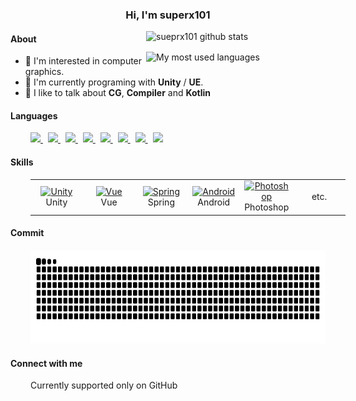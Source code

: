 <h3 align="center">Hi, I'm superx101</h3>

<div style="float: right">
  <img
    src="https://github-readme-stats.vercel.app/api?username=superx101&show_icons=true"
    alt="sueprx101 github stats"
    width="287px"
    style="display: block; margin-bottom: 1rem"
  />
  <img
    src="https://github-readme-stats.vercel.app/api/top-langs/?username=superx101&layout=compact&hide_border=false&langs_count=10"
    alt="My most used languages"
    width="287px"
    style="display: block"
  />
</div>

<h4>About</h4>

<div>
  <ul>
    <li>🌱 I'm interested in computer graphics.</li>
    <li>
      🏢 I'm currently programing with <strong>Unity</strong> /
      <strong>UE</strong>.
    </li>
    <li>
      💬 I like to talk about <strong>CG</strong>, <strong>Compiler</strong> and
      <strong>Kotlin</strong>
    </li>
  </ul>
</div>

<h4>Languages</h4>

<p align="left" style="margin-left: 2rem">
  <span style="margin-right: 0.5rem">
    <a href="https://www.cplusplus.com/" target="_blank">
      <img
        src="https://img.shields.io/badge/C%2B%2B-00599C?style=flat-square&logo=c%2B%2B&logoColor=white"
      />
    </a> </span
  ><span style="margin-right: 0.5rem">
    <a href="https://docs.microsoft.com/en-us/dotnet/csharp/" target="_blank">
      <img
        src="https://img.shields.io/badge/C%23-641c74?style=flat-square&logo=c-sharp&logoColor=white"
      />
    </a> </span
  ><span style="margin-right: 0.5rem">
    <a href="https://www.java.com/" target="_blank">
      <img
        src="https://img.shields.io/badge/Java-ED8B00?style=flat-square&logo=openjdk&logoColor=white"
      />
    </a> </span
  ><span style="margin-right: 0.5rem">
    <a href="https://kotlinlang.org/" target="_blank">
      <img
        src="https://img.shields.io/badge/Kotlin-ac24e4?style=flat-square&logo=kotlin&logoColor=white"
      />
    </a> </span
  ><span style="margin-right: 0.5rem">
    <a href="https://www.typescriptlang.org/" target="_blank">
      <img
        src="https://img.shields.io/badge/TypeScript-007ACC?style=flat-square&logo=typescript&logoColor=white"
      />
    </a> </span
  ><span style="margin-right: 0.5rem">
    <a href="https://www.javascript.com/" target="_blank">
      <img
        src="https://img.shields.io/badge/JavaScript-F7DF1E?style=flat-square&logo=javascript&logoColor=white"
      />
    </a> </span
  ><span style="margin-right: 0.5rem">
    <a href="https://www.python.org/" target="_blank">
      <img
        src="https://img.shields.io/badge/Python-14354C?style=flat-square&logo=python&logoColor=white"
      />
    </a> </span
  ><span style="margin-right: 0.5rem">
    <a href="https://www.lua.org/" target="_blank">
      <img
        src="https://img.shields.io/badge/Lua-2C2D72?style=flat-square&logo=lua&logoColor=white"
      />
    </a>
  </span>
</p>

<h4>Skills</h4>

<table style="margin-left: 2rem">
  <tr>
    <td align="center" width="70">
      <a href="https://unity.com/" target="_blank">
        <img
          src="https://profilinator.rishav.dev/skills-assets/unity.png"
          width="30"
          height="30"
          alt="Unity"
        />
      </a>
      <br />Unity
    </td>
    <td align="center" width="70">
      <a href="https://vuejs.org/" target="_blank">
        <img
          src="https://profilinator.rishav.dev/skills-assets/vuejs-original-wordmark.svg"
          width="30"
          height="30"
          alt="Vue"
        />
      </a>
      <br />Vue
    </td>
    <td align="center" width="70">
      <a href="https://docs.spring.io/spring-framework/docs" target="_blank">
        <img
          src="https://profilinator.rishav.dev/skills-assets/springio-icon.svg"
          width="30"
          height="30"
          alt="Spring"
        />
      </a>
      <br />Spring
    </td>
    <td align="center" width="70">
      <a href="https://www.android.com/intl/en_in/" target="_blank">
        <img
          src="https://profilinator.rishav.dev/skills-assets/android-original-wordmark.svg"
          width="30"
          height="30"
          alt="Android"
        />
      </a>
      <br />Android
    </td>
    <td align="center" width="70">
      <a
        href="https://www.adobe.com/in/products/photoshop.html"
        target="_blank"
      >
        <img
          src="https://profilinator.rishav.dev/skills-assets/photoshop-plain.svg"
          width="30"
          height="30"
          alt="Photoshop"
        />
      </a>
      <br />Photoshop
    </td>
    <td align="center" width="70">etc.</td>
  </tr>
</table>

<h4>Commit</h4>

<div align="left" style="margin-left: 2rem">
  <picture>
    <source
      media="(prefers-color-scheme: dark)"
      srcset="
        https://raw.githubusercontent.com/superx101/superx101/output/github-contribution-grid-snake-dark.svg
      "
    />
    <source
      media="(prefers-color-scheme: light)"
      srcset="
        https://raw.githubusercontent.com/superx101/superx101/output/github-contribution-grid-snake.svg
      "
    />
    <img
      height="150px"
      alt="github contribution grid snake animation"
      src="https://raw.githubusercontent.com/superx101/superx101/output/github-contribution-grid-snake.svg"
    />
  </picture>
</div>

<h4>Connect with me</h4>

<div style="margin-left: 2rem">
  <span> Currently supported only on GitHub</span>
</div>
